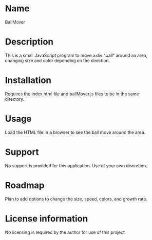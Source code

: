 # Name

BallMover

# Description

This is a small JavaScript program to move a div "ball" around an area, changing size and color depending on the direction.

# Installation

Requires the index.html file and ballMover.js files to be in the same directory.

# Usage

Load the HTML file in a browser to see the ball move around the area.

# Support

No support is provided for this application.  Use at your own discretion.

# Roadmap

Plan to add options to change the size, speed, colors, and growth rate.

# License information

No licensing is required by the author for use of this project.
